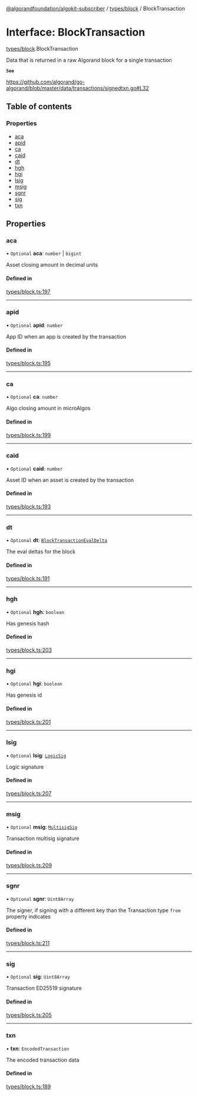 [@algorandfoundation/algokit-subscriber](../README.md) / [types/block](../modules/types_block.md) / BlockTransaction

# Interface: BlockTransaction

[types/block](../modules/types_block.md).BlockTransaction

Data that is returned in a raw Algorand block for a single transaction

**`See`**

https://github.com/algorand/go-algorand/blob/master/data/transactions/signedtxn.go#L32

## Table of contents

### Properties

- [aca](types_block.BlockTransaction.md#aca)
- [apid](types_block.BlockTransaction.md#apid)
- [ca](types_block.BlockTransaction.md#ca)
- [caid](types_block.BlockTransaction.md#caid)
- [dt](types_block.BlockTransaction.md#dt)
- [hgh](types_block.BlockTransaction.md#hgh)
- [hgi](types_block.BlockTransaction.md#hgi)
- [lsig](types_block.BlockTransaction.md#lsig)
- [msig](types_block.BlockTransaction.md#msig)
- [sgnr](types_block.BlockTransaction.md#sgnr)
- [sig](types_block.BlockTransaction.md#sig)
- [txn](types_block.BlockTransaction.md#txn)

## Properties

### aca

• `Optional` **aca**: `number` \| `bigint`

Asset closing amount in decimal units

#### Defined in

[types/block.ts:197](https://github.com/algorandfoundation/algokit-subscriber-ts/blob/main/src/types/block.ts#L197)

___

### apid

• `Optional` **apid**: `number`

App ID when an app is created by the transaction

#### Defined in

[types/block.ts:195](https://github.com/algorandfoundation/algokit-subscriber-ts/blob/main/src/types/block.ts#L195)

___

### ca

• `Optional` **ca**: `number`

Algo closing amount in microAlgos

#### Defined in

[types/block.ts:199](https://github.com/algorandfoundation/algokit-subscriber-ts/blob/main/src/types/block.ts#L199)

___

### caid

• `Optional` **caid**: `number`

Asset ID when an asset is created by the transaction

#### Defined in

[types/block.ts:193](https://github.com/algorandfoundation/algokit-subscriber-ts/blob/main/src/types/block.ts#L193)

___

### dt

• `Optional` **dt**: [`BlockTransactionEvalDelta`](types_block.BlockTransactionEvalDelta.md)

The eval deltas for the block

#### Defined in

[types/block.ts:191](https://github.com/algorandfoundation/algokit-subscriber-ts/blob/main/src/types/block.ts#L191)

___

### hgh

• `Optional` **hgh**: `boolean`

Has genesis hash

#### Defined in

[types/block.ts:203](https://github.com/algorandfoundation/algokit-subscriber-ts/blob/main/src/types/block.ts#L203)

___

### hgi

• `Optional` **hgi**: `boolean`

Has genesis id

#### Defined in

[types/block.ts:201](https://github.com/algorandfoundation/algokit-subscriber-ts/blob/main/src/types/block.ts#L201)

___

### lsig

• `Optional` **lsig**: [`LogicSig`](types_block.LogicSig.md)

Logic signature

#### Defined in

[types/block.ts:207](https://github.com/algorandfoundation/algokit-subscriber-ts/blob/main/src/types/block.ts#L207)

___

### msig

• `Optional` **msig**: [`MultisigSig`](types_block.MultisigSig.md)

Transaction multisig signature

#### Defined in

[types/block.ts:209](https://github.com/algorandfoundation/algokit-subscriber-ts/blob/main/src/types/block.ts#L209)

___

### sgnr

• `Optional` **sgnr**: `Uint8Array`

The signer, if signing with a different key than the Transaction type `from` property indicates

#### Defined in

[types/block.ts:211](https://github.com/algorandfoundation/algokit-subscriber-ts/blob/main/src/types/block.ts#L211)

___

### sig

• `Optional` **sig**: `Uint8Array`

Transaction ED25519 signature

#### Defined in

[types/block.ts:205](https://github.com/algorandfoundation/algokit-subscriber-ts/blob/main/src/types/block.ts#L205)

___

### txn

• **txn**: `EncodedTransaction`

The encoded transaction data

#### Defined in

[types/block.ts:189](https://github.com/algorandfoundation/algokit-subscriber-ts/blob/main/src/types/block.ts#L189)
